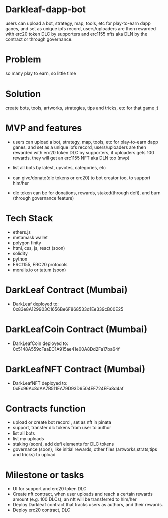 # Darkleaf-dapp-bot
users can upload a bot, strategy, map, tools, etc for play-to-earn dapp ganes, and set as unique ipfs record, users/uploaders are then rewarded with erc20 token DLC by supporters and erc1155 nfts aka DLN by the contract or through governance.


# Problem
so many play to earn, so little time

# Solution
create bots, tools, artworks, strategies, tips and tricks, etc for that game ;)

# MVP and features
- users can upload a bot, strategy, map, tools, etc for play-to-earn dapp ganes, and set as a unique ipfs record,
users/uploaders are then rewarded with erc20 token DLC by supporters, if uploaders gets 100 rewards, they will get an erc1155 NFT aka DLN too (mvp)

- list all bots by latest, upvotes, categories, etc

- can give/donate(dlc tokens or erc20) to bot creator too, to support him/her

- dlc token can be for donations, rewards, staked(through defi), and burn (through
governance feature)

# Tech Stack
- ethers.js
- metamask wallet
- polygon finity
- html, css, js, react (soon)
- solidity
- python 
- ERC1155, ERC20 protocols
- moralis.io or tatum (soon)

# DarkLeaf Contract (Mumbai)
- DarkLeaf deployed to: 0x83e8A129903C1656Be6F868533d1Ee339cB00E25

# DarkLeafCoin Contract (Mumbai)
- DarkLeafCoin deployed to: 0x5148A559cFaaEC1A915ae41e00A8Dd2Fa17ba64f

# DarkLeafNFT Contract (Mumbai)
- DarkLeafNFT deployed to: 0xEc96Ac8dAA7B511EA79D93D6504EF724EFa8d4af

# Contracts function
- upload or create bot record , set as nft in pinata
- support, transfer dlc tokens from user to author
- list all bots
- list my uploads
- staking (soon), add defi elements for DLC tokens
- governance (soon), like initial rewards, other files (artworks,strats,tips and tricks) to upload 

# Milestone or tasks
- UI for support and erc20 token DLC
- Create nft contract, when user uploads and reach a certain rewards amount (e.g. 100 DLCs), an nft will be transferred to him/her
- Deploy Darkleaf contract that tracks users as authors, and their rewards.
- Deploy erc20 contract, DLC

